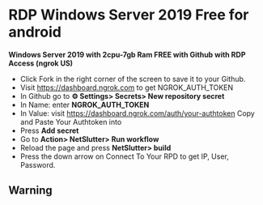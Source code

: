 # RDP Windows Server 2019 Free for android
 

**Windows Server 2019 with 2cpu-7gb Ram FREE with Github with RDP Access (ngrok US)**

+ Click Fork in the right corner of the screen to save it to your Github.
+ Visit https://dashboard.ngrok.com to get NGROK_AUTH_TOKEN
+ In Github go to **⚙ Settings> Secrets> New repository secret**
+ In Name: enter **NGROK_AUTH_TOKEN**
+ In Value: visit https://dashboard.ngrok.com/auth/your-authtoken Copy and Paste Your Authtoken into
+ Press **Add secret**
+ Go to **Action> NetSlutter> Run workflow**
+ Reload the page and press **NetSlutter> build**
+ Press the down arrow on Connect To Your RPD to get IP, User, Password.

## Warning 



